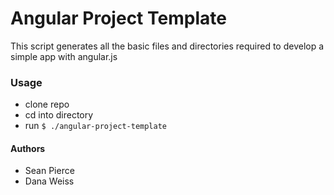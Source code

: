 # Angular Project Template

This script generates all the basic files and directories required to develop a simple app with angular.js

### Usage
* clone repo
* cd into directory
* run `$ ./angular-project-template`

#### Authors
* Sean Pierce
* Dana Weiss
